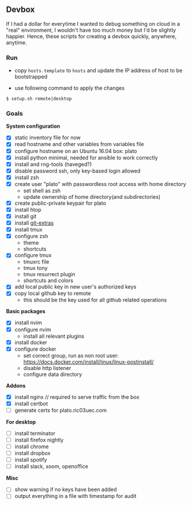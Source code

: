 ## Devbox

If I had a dollar for everytime I wanted to debug something on cloud in
a "real" environment, I wouldn't have too much money but I'd be slightly
happier.
Hence, these scripts for creating a devbox quickly, anywhere, anytime.

### Run
- copy `hosts.template` to `hosts` and update the IP address of host to be
  bootstrapped

- use following command to apply the changes

```
$ setup.sh remote|desktop
```

### Goals

**System configuration**

- [x] static inventory file for now
- [x] read hostname and other variables from variables file
- [x] configure hostname on an Ubuntu 16.04 box: plato
- [x] install python minimal, needed for ansible to work correctly
- [x] install and rng-tools (haveged?)
- [x] disable password ssh, only key-based login allowed
- [x] install zsh
- [x] create user "plato" with passwordless root access with home directory
    - set shell as zsh
    - update ownership of home directory(and subdirectories)
- [x] create public-private keypair for plato
- [x] install htop
- [x] install git
- [x] install [git-extras](https://github.com/tj/git-extras/blob/master/Installation.md)
- [x] install tmux
- [x] configure zsh
    - theme
    - shortcuts
- [x] configure tmux
    - tmuxrc file
    - tmux tony
    - tmux resurrect plugin
    - shortcuts and colors
- [x] add local public key in new user's authorized keys
- [x] copy local github key to remote
    - this should be the key used for all github related operations

**Basic packages**

- [x] install nvim
- [x] configure nvim
    - install all relevant plugins
- [x] install docker
- [x] configure docker
    - set correct group, run as non root user: https://docs.docker.com/install/linux/linux-postinstall/
    - disable http listener
    - configure data directory

**Addons**

- [x] install nginx // required to serve traffic from the box
- [x] install certbot
- [  ] generate certs for plato.ric03uec.com

**For desktop**

- [  ] install terminator
- [  ] install firefox nightly
- [  ] install chrome
- [  ] install dropbox
- [  ] install spotify
- [  ] install slack, xoom, openoffice

**Misc**

- [  ] show warning if no keys have been added
- [  ] output everything in a file with timestamp for audit
